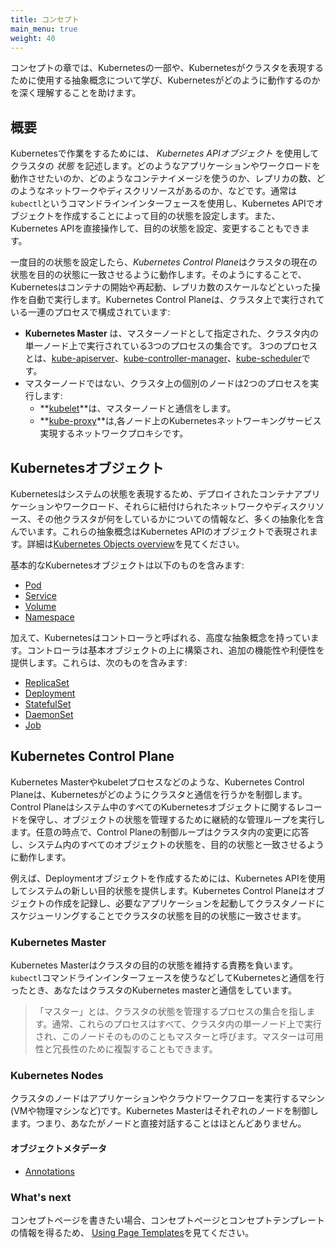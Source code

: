 ```yaml
---
title: コンセプト
main_menu: true
weight: 40
---
```


コンセプトの章では、Kubernetesの一部や、Kubernetesがクラスタを表現するために使用する抽象概念について学び、Kubernetesがどのように動作するのかを深く理解することを助けます。

## 概要

Kubernetesで作業をするためには、 *Kubernetes APIオブジェクト* を使用してクラスタの *状態* を記述します。どのようなアプリケーションやワークロードを動作させたいのか、どのようなコンテナイメージを使うのか、レプリカの数、どのようなネットワークやディスクリソースがあるのか、などです。通常は`kubectl`というコマンドラインインターフェースを使用し、Kubernetes APIでオブジェクトを作成することによって目的の状態を設定します。また、Kubernetes APIを直接操作して、目的の状態を設定、変更することもできます。

一度目的の状態を設定したら、*Kubernetes Control Plane*はクラスタの現在の状態を目的の状態に一致させるように動作します。そのようにすることで、Kubernetesはコンテナの開始や再起動、レプリカ数のスケールなどといった操作を自動で実行します。Kubernetes Control Planeは、クラスタ上で実行されている一連のプロセスで構成されています:

* **Kubernetes Master** は、マスターノードとして指定された、クラスタ内の単一ノード上で実行されている3つのプロセスの集合です。 3つのプロセスとは、[kube-apiserver](/docs/admin/kube-apiserver/)、[kube-controller-manager](/docs/admin/kube-controller-manager/)、[kube-scheduler](/docs/admin/kube-scheduler/)です。
* マスターノードではない、クラスタ上の個別のノードは2つのプロセスを実行します:
  * **[kubelet](/docs/admin/kubelet/)**は、マスターノードと通信をします。
  * **[kube-proxy](/docs/admin/kube-proxy/)**は,各ノード上のKubernetesネットワーキングサービス実現するネットワークプロキシです。

## Kubernetesオブジェクト

Kubernetesはシステムの状態を表現するため、デプロイされたコンテナアプリケーションやワークロード、それらに紐付けられたネットワークやディスクリソース、その他クラスタが何をしているかについての情報など、多くの抽象化を含んでいます。これらの抽象概念はKubernetes APIのオブジェクトで表現されます。詳細は[Kubernetes Objects overview](/docs/concepts/abstractions/overview/)を見てください。

基本的なKubernetesオブジェクトは以下のものを含みます:

* [Pod](/docs/concepts/workloads/pods/pod-overview/)
* [Service](/docs/concepts/services-networking/service/)
* [Volume](/docs/concepts/storage/volumes/)
* [Namespace](/docs/concepts/overview/working-with-objects/namespaces/)

加えて、Kubernetesはコントローラと呼ばれる、高度な抽象概念を持っています。コントローラは基本オブジェクトの上に構築され、追加の機能性や利便性を提供します。これらは、次のものを含みます:

* [ReplicaSet](/docs/concepts/workloads/controllers/replicaset/)
* [Deployment](/docs/concepts/workloads/controllers/deployment/)
* [StatefulSet](/docs/concepts/workloads/controllers/statefulset/)
* [DaemonSet](/docs/concepts/workloads/controllers/daemonset/)
* [Job](/docs/concepts/workloads/controllers/jobs-run-to-completion/)

## Kubernetes Control Plane

Kubernetes Masterやkubeletプロセスなどのような、Kubernetes Control Planeは、Kubernetesがどのようにクラスタと通信を行うかを制御します。Control Planeはシステム中のすべてのKubernetesオブジェクトに関するレコードを保守し、オブジェクトの状態を管理するために継続的な管理ループを実行します。任意の時点で、Control Planeの制御ループはクラスタ内の変更に応答し、システム内のすべてのオブジェクトの状態を、目的の状態と一致させるように動作します。

例えば、Deploymentオブジェクトを作成するためには、Kubernetes APIを使用してシステムの新しい目的状態を提供します。Kubernetes Control Planeはオブジェクトの作成を記録し、必要なアプリケーションを起動してクラスタノードにスケジューリングすることでクラスタの状態を目的の状態に一致させます。

### Kubernetes Master

Kubernetes Masterはクラスタの目的の状態を維持する責務を負います。 `kubectl`コマンドラインインターフェースを使うなどしてKubernetesと通信を行ったとき、あなたはクラスタのKubernetes masterと通信をしています。

> 「マスター」とは、クラスタの状態を管理するプロセスの集合を指します。通常、これらのプロセスはすべて、クラスタ内の単一ノード上で実行され、このノードそのもののこともマスターと呼びます。マスターは可用性と冗長性のために複製することもできます。

### Kubernetes Nodes

クラスタのノードはアプリケーションやクラウドワークフローを実行するマシン(VMや物理マシンなど)です。Kubernetes Masterはそれぞれのノードを制御します。つまり、あなたがノードと直接対話することはほとんどありません。

#### オブジェクトメタデータ


* [Annotations](/docs/concepts/overview/working-with-objects/annotations/)


### What's next

コンセプトページを書きたい場合、コンセプトページとコンセプトテンプレートの情報を得るため、
[Using Page Templates](/docs/home/contribute/page-templates/)を見てください。
